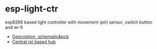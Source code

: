 # esp-light-ctr
esp8266 based light controller with movement (pir) sensor, switch button and wi-fi

- [Description, schematic&pcb](http://bit.ly/2GeXDYx)
- [Central rpi based hub](https://github.com/a-x-/tg-rpi-smart-home-bot)

